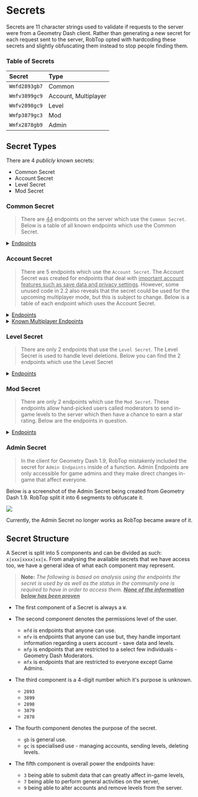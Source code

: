 # Secrets

Secrets are 11 character strings used to validate if requests to the server were from a Geometry Dash client. Rather than generating a new secret for each request sent to the server, RobTop opted with hardcoding these secrets and slightly obfuscating them instead to stop people finding them.

### Table of Secrets

|     Secret    |  Type                |
|:--------------|:---------------------|
| `Wmfd2893gb7` | Common               |
| `Wmfv3899gc9` | Account, Multiplayer |
| `Wmfv2898gc9` | Level                |
| `Wmfp3879gc3` | Mod                  |
| `Wmfx2878gb9` | Admin                |

## Secret Types

There are 4 *publicly* known secrets:
- Common Secret
- Account Secret
- Level Secret
- Mod Secret

### Common Secret

> There are <u>44</u> endpoints on the server which use the `Common Secret`. Below is a table of all known endpoints which use the Common Secret.

<details close>
<summary><u>Endpoints</u></summary>

| <center>Endpoint</center> |
|:--------------------------|
| [https://www.boomlings.com/database/**getAccountURL**.php](/#/endpoints/account/getAccountURL) |
| [https://www.boomlings.com/database/**acceptGJFriendRequest20**.php](/#/endpoints/social/acceptGJFriendRequest20) |
| [https://www.boomlings.com/database/**blockGJUser20**.php](/#/endpoints/social/blockGJUser20) |
| [https://www.boomlings.com/database/**deleteGJAccComment20**.php](/#/endpoints/comment/deleteGJAccComment20) |
| [https://www.boomlings.com/database/**deleteGJComment20**.php](/#/endpoints/comment/deleteGJComment20) |
| [https://www.boomlings.com/database/**deleteGJFriendRequests20**.php](/#/endpoints/social/deleteGJFriendRequests20) |
| [https://www.boomlings.com/database/**deleteGJMessages20**.php](/#/endpoints/social/deleteGJMessages20) |
| [https://www.boomlings.com/database/**downloadGJLevel22**.php](/#/endpoints/level/downloadGJLevel22) |
| [https://www.boomlings.com/database/**downloadGJMessage20**.php](/#/endpoints/social/downloadGJMessage20) |
| [https://www.boomlings.com/database/**getGJAccountComments20**.php](/#/endpoints/comment/getGJAccountComments20) |
| [https://www.boomlings.com/database/**getGJChallenges**.php](/#/endpoints/misc/getGJChallenges) |
| [https://www.boomlings.com/database/**getGJCommentHistory**.php](/#/endpoints/comment/getGJCommentHistory) |
| [https://www.boomlings.com/database/**getGJComments21**.php](/#/endpoints/comment/getGJComments21) |
| [https://www.boomlings.com/database/**getGJDailyLevel**.php](/#/endpoints/level/getGJDailyLevel) |
| [https://www.boomlings.com/database/**getGJFriendRequests20**.php](/#/endpoints/social/getGJFriendRequests20) |
| [https://www.boomlings.com/database/**getGJGauntlets21**.php](/#/endpoints/level/getGJGauntlets21) |
| [https://www.boomlings.com/database/**getGJLevelLists**.php](/#/endpoints/social/getGJLevelLists) |
| [https://www.boomlings.com/database/**getGJLevelScores211**.php](/#/endpoints/level/getGJLevelScores211) |
| [https://www.boomlings.com/database/**getGJLevelScoresPlat**.php](/#/endpoints/level/getGJLevelScoresPlat) |
| [https://www.boomlings.com/database/**getGJLevels21**.php](/#/endpoints/level/getGJLevels21) |
| [https://www.boomlings.com/database/**getGJMapPacks21**.php](/#/endpoints/level/getGJMapPacks21) |
| [https://www.boomlings.com/database/**getGJMessages20**.php](/#/endpoints/social/getGJMessages20) |
| [https://www.boomlings.com/database/**getGJRewards**.php](/#/endpoints/misc/getGJRewards) |
| [https://www.boomlings.com/database/**getGJScores20**.php](/#/endpoints/account/getGJScores20) |
| [https://www.boomlings.com/database/**getGJSongInfo**.php](/#/endpoints/level/getGJSongInfo) |
| [https://www.boomlings.com/database/**getGJTopArtists**.php](/#/endpoints/misc/getGJTopArtists) |
| [https://www.boomlings.com/database/**getGJUserList20**.php](/#/endpoints/social/getGJUserList20) |
| [https://www.boomlings.com/database/**getGJUsers20**.php](/#/endpoints/account/getGJUsers20) |
| [https://www.boomlings.com/database/**getSaveData**.php](/#/endpoints/misc/getSaveData) |
| [https://www.boomlings.com/database/**likeGJItem211**.php](/#/endpoints/misc/likeGJItem211) |
| [https://www.boomlings.com/database/**rateGJStars211**.php](/#/endpoints/level/rateGJStars211) |
| [https://www.boomlings.com/database/**readGJFriendRequest20**.php](/#/endpoints/social/readGJFriendRequest20) |
| [https://www.boomlings.com/database/**removeGJFriend20**.php](/#/endpoints/social/removeGJFriend20) |
| [https://www.boomlings.com/database/**reportGJLevel**.php](/#/endpoints/level/reportGJLevel) |
| [https://www.boomlings.com/database/**requestUserAccess**.php](/#/endpoints/misc/requestUserAccess) |
| [https://www.boomlings.com/database/**restoreGJItems**.php](/#/endpoints/account/restoreGJItems) |
| [https://www.boomlings.com/database/**unblockGJUser20**.php](/#/endpoints/social/unblockGJUser20) |
| [https://www.boomlings.com/database/**updateGJDesc20**.php](/#/endpoints/level/updateGJDesc20) |
| [https://www.boomlings.com/database/**updateGJUserScore22**.php](/#/endpoints/account/updateGJUserScore22) |
| [https://www.boomlings.com/database/**uploadFriendRequest20**.php](/#/endpoints/social/uploadFriendRequest20) |
| [https://www.boomlings.com/database/**uploadGJAccComment20**.php](/#/endpoints/comment/uploadGJAccComment20) |
| [https://www.boomlings.com/database/**uploadGJComment21**.php](/#/endpoints/comment/uploadGJComment21) |
| [https://www.boomlings.com/database/**uploadGJLevel21**.php](/#/endpoints/level/uploadGJLevel21) |
| [https://www.boomlings.com/database/**uploadGJLevelList**.php](/#/endpoints/social/uploadGJLevelList) |
| [https://www.boomlings.com/database/**uploadGJMessage20**.php](/#/endpoints/social/uploadGJMessage20) |

</details>  

### Account Secret

> There are 5 endpoints which use the `Account Secret`. The Account Secret was created for endpoints that deal with <u>important account features such as save data and privacy settings</u>. However, some unused code in 2.2 also reveals that the secret could be used for the upcoming multiplayer mode, but this is subject to change. Below is a table of each endpoint which uses the Account Secret.

<details close>
<summary><u>Endpoints</u></summary>

| <center>Endpoint</center> |
|:--------------------------|
| [http://www.boomlings.com/database/accounts/**registerGJAccount**.php](/#/endpoints/account/registerGJAccount) |
| [http://www.boomlings.com/database/accounts/**loginGJAccount**.php](/#/endpoints/account/loginGJAccount) |
| [http://geometrydash.com/database/accounts/**syncGJAccountNew**.php](/#/endpoints/account/syncGJAccountNew) |
| [http://geometrydash.com/database/accounts/**backupGJAccountNew**.php](/#/endpoints/account/backupGJAccountNew) |
| [http://www.boomlings.com/database/**updateGJAccSettings20**.php](/#/endpoints/account/updateGJAccSettings20) |

</details>

<details close>
<summary><u>Known Multiplayer Endpoints</u></summary>

| <center>Endpoint</center> |
|:--------------------------|
| [http://www.boomlings.com/database/**exitMPLobby**.php](/#/endpoints/multiplayer/exitMPLobby) |
| [http://www.boomlings.com/database/**joinMPLobby**.php](/#/endpoints/multiplayer/joinMPLobby) |
| [http://www.boomlings.com/database/**uploadMPComment**.php](/#/endpoints/multiplayer/uploadMPComment) |

</details>

### Level Secret

> There are only 2 endpoints that use the `Level Secret`. The Level Secret is used to handle level deletions. Below you can find the 2 endpoints which use the Level Secret

<details close>
<summary><u>Endpoints</u></summary>

| <center>Endpoint</center> |
|:--------------------------|
| [http://www.boomlings.com/database/**deleteGJLevelUser20**.php](/#/endpoints/level/deleteGJLevelUser20) |
| [http://www.boomlings.com/database/**deleteGJLevelList**.php](/#/endpoints/lists/deleteGJLevelList) |

</details>

### Mod Secret

> There are only 2 endpoints which use the `Mod Secret`. These endpoints allow hand-picked users called moderators to send in-game levels to the server which then have a chance to earn a star rating. Below are the endpoints in question.

<details close>
<summary><u>Endpoints</u></summary>

| <center>Endpoint</center> |
|:--------------------------|
| [http://www.boomlings.com/database/**rateGJDemon21**.php](#/endpoints/level/rateGJDemon21) |
| [http://www.boomlings.com/database/**suggestGJStars20**.php](/#/endpoints/level/suggestGJStars20) |

</details>

### Admin Secret

> In the client for Geometry Dash 1.9, RobTop mistakenly included the secret for `Admin Endpoints` inside of a function. Admin Endpoints are only accessible for game admins and they make direct changes in-game that affect everyone.

Below is a screenshot of the Admin Secret being created from Geometry Dash 1.9. RobTop split it into 6 segments to obfuscate it.

<img src="https://raw.githubusercontent.com/Wyliemaster/gddocs/master/assets/screenshots/admin_secret.png" class="padded decomp">

Currently, the Admin Secret no longer works as RobTop became aware of it.

<!-- todo: clean-up + explain reasoning clearer-->

## Secret Structure

A Secret is split into 5 components and can be divided as such: `x|xxx|xxxx|xx|x`. From analysing the available secrets that we have access too, we have a general idea of what each component may represent.

> **Note:** *The following is based on analysis using the endpoints the secret is used by as well as the status in the community one is required to have in order to access them. **<u>None of the information below has been proven</u>***

- The first component of a Secret is always a `W`.

- The second component denotes the permissions level of the user.
    - `mfd` is endpoints that anyone can use.
    - `mfv` is endpoints that anyone can use but, they handle important information regarding a users account - save data and levels.
    - `mfp` is endpoints that are restricted to a select few individuals - Geometry Dash Moderators.
    - `mfx` is endpoints that are restricted to everyone except Game Admins.

- The third component is a 4-digit number which it's purpose is unknown.
    - `2893`
    - `3899`
    - `2898`
    - `3879`
    - `2878`

- The fourth component denotes the purpose of the secret.
    - `gb` is general use.
    - `gc` is specialised use - managing accounts, sending levels, deleting levels.

- The fifth component is overall power the endpoints have:
    - `3` being able to submit data that can greatly affect in-game levels,
    - `7` being able to perform general activities on the server,
    - `9` being able to alter accounts and remove levels from the server.
